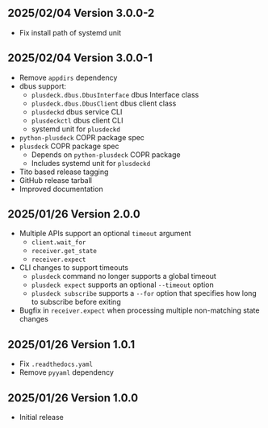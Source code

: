 2025/02/04 Version 3.0.0-2
--------------------------
- Fix install path of systemd unit

2025/02/04 Version 3.0.0-1
--------------------------
- Remove `appdirs` dependency
- dbus support:
  - `plusdeck.dbus.DbusInterface` dbus Interface class
  - `plusdeck.dbus.DbusClient` dbus client class
  - `plusdeckd` dbus service CLI
  - `plusdeckctl` dbus client CLI
  - systemd unit for `plusdeckd`
- `python-plusdeck` COPR package spec
- `plusdeck` COPR package spec
  - Depends on `python-plusdeck` COPR package
  - Includes systemd unit for `plusdeckd`
- Tito based release tagging
- GitHub release tarball
- Improved documentation

2025/01/26 Version 2.0.0
------------------------
- Multiple APIs support an optional `timeout` argument
  - `client.wait_for`
  - `receiver.get_state`
  - `receiver.expect`
- CLI changes to support timeouts
  - `plusdeck` command no longer supports a global timeout
  - `plusdeck expect` supports an optional `--timeout` option
  - `plusdeck subscribe` supports a `--for` option that specifies how long to subscribe before exiting
- Bugfix in `receiver.expect` when processing multiple non-matching state changes

2025/01/26 Version 1.0.1
------------------------
- Fix `.readthedocs.yaml`
- Remove `pyyaml` dependency

2025/01/26 Version 1.0.0
------------------------
- Initial release
